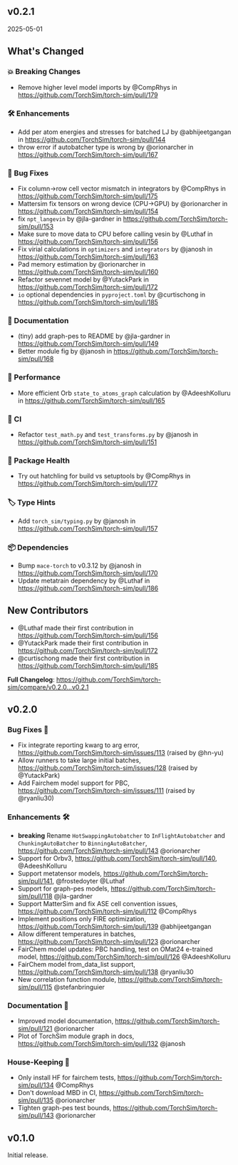 ## v0.2.1

2025-05-01

## What's Changed

### 💥 Breaking Changes

* Remove higher level model imports by @CompRhys in https://github.com/TorchSim/torch-sim/pull/179

### 🛠 Enhancements

* Add per atom energies and stresses for batched LJ by @abhijeetgangan in https://github.com/TorchSim/torch-sim/pull/144
* throw error if autobatcher type is wrong by @orionarcher in https://github.com/TorchSim/torch-sim/pull/167

### 🐛 Bug Fixes

* Fix column->row cell vector mismatch in integrators by @CompRhys in https://github.com/TorchSim/torch-sim/pull/175
* Mattersim fix tensors on wrong device (CPU->GPU) by @orionarcher in https://github.com/TorchSim/torch-sim/pull/154
* fix `npt_langevin` by @jla-gardner in https://github.com/TorchSim/torch-sim/pull/153
* Make sure to move data to CPU before calling vesin by @Luthaf in https://github.com/TorchSim/torch-sim/pull/156
* Fix virial calculations in `optimizers` and `integrators` by @janosh in https://github.com/TorchSim/torch-sim/pull/163
* Pad memory estimation by @orionarcher in https://github.com/TorchSim/torch-sim/pull/160
* Refactor sevennet model by @YutackPark in https://github.com/TorchSim/torch-sim/pull/172
* `io` optional dependencies in `pyproject.toml` by @curtischong in https://github.com/TorchSim/torch-sim/pull/185

### 📖 Documentation

* (tiny) add graph-pes to README by @jla-gardner in https://github.com/TorchSim/torch-sim/pull/149
* Better module fig by @janosh in https://github.com/TorchSim/torch-sim/pull/168

### 🚀 Performance

* More efficient Orb `state_to_atoms_graph` calculation by @AdeeshKolluru in https://github.com/TorchSim/torch-sim/pull/165

### 🚧 CI

* Refactor `test_math.py` and `test_transforms.py` by @janosh in https://github.com/TorchSim/torch-sim/pull/151

### 🏥 Package Health

* Try out hatchling for build vs setuptools by @CompRhys in https://github.com/TorchSim/torch-sim/pull/177

### 🏷️ Type Hints

* Add `torch_sim/typing.py` by @janosh in https://github.com/TorchSim/torch-sim/pull/157

### 📦 Dependencies

* Bump `mace-torch` to v0.3.12 by @janosh in https://github.com/TorchSim/torch-sim/pull/170
* Update metatrain dependency by @Luthaf in https://github.com/TorchSim/torch-sim/pull/186

## New Contributors

* @Luthaf made their first contribution in https://github.com/TorchSim/torch-sim/pull/156
* @YutackPark made their first contribution in https://github.com/TorchSim/torch-sim/pull/172
* @curtischong made their first contribution in https://github.com/TorchSim/torch-sim/pull/185

**Full Changelog**: https://github.com/TorchSim/torch-sim/compare/v0.2.0...v0.2.1

## v0.2.0

### Bug Fixes 🐛

* Fix integrate reporting kwarg to arg error, https://github.com/TorchSim/torch-sim/issues/113 (raised by @hn-yu)
* Allow runners to take large initial batches, https://github.com/TorchSim/torch-sim/issues/128 (raised by @YutackPark)
* Add Fairchem model support for PBC, https://github.com/TorchSim/torch-sim/issues/111 (raised by @ryanliu30)

### Enhancements 🛠

* **breaking** Rename `HotSwappingAutobatcher` to `InFlightAutobatcher` and `ChunkingAutoBatcher` to `BinningAutoBatcher`, https://github.com/TorchSim/torch-sim/pull/143 @orionarcher
* Support for Orbv3, https://github.com/TorchSim/torch-sim/pull/140, @AdeeshKolluru
* Support metatensor models, https://github.com/TorchSim/torch-sim/pull/141, @frostedoyter @Luthaf
* Support for graph-pes models, https://github.com/TorchSim/torch-sim/pull/118 @jla-gardner
* Support MatterSim and fix ASE cell convention issues, https://github.com/TorchSim/torch-sim/pull/112 @CompRhys
* Implement positions only FIRE optimization, https://github.com/TorchSim/torch-sim/pull/139 @abhijeetgangan
* Allow different temperatures in batches, https://github.com/TorchSim/torch-sim/pull/123 @orionarcher
* FairChem model updates: PBC handling, test on OMat24 e-trained model, https://github.com/TorchSim/torch-sim/pull/126 @AdeeshKolluru
* FairChem model from_data_list support, https://github.com/TorchSim/torch-sim/pull/138 @ryanliu30
* New correlation function module, https://github.com/TorchSim/torch-sim/pull/115 @stefanbringuier

### Documentation 📖

* Improved model documentation, https://github.com/TorchSim/torch-sim/pull/121 @orionarcher
* Plot of TorchSim module graph in docs, https://github.com/TorchSim/torch-sim/pull/132 @janosh

### House-Keeping 🧹

* Only install HF for fairchem tests, https://github.com/TorchSim/torch-sim/pull/134 @CompRhys
* Don't download MBD in CI, https://github.com/TorchSim/torch-sim/pull/135 @orionarcher
* Tighten graph-pes test bounds, https://github.com/TorchSim/torch-sim/pull/143 @orionarcher

## v0.1.0

Initial release.
